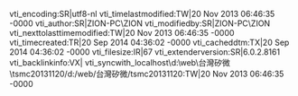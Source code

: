 vti_encoding:SR|utf8-nl
vti_timelastmodified:TW|20 Nov 2013 06:46:35 -0000
vti_author:SR|ZION-PC\\ZION
vti_modifiedby:SR|ZION-PC\\ZION
vti_nexttolasttimemodified:TW|20 Nov 2013 06:46:35 -0000
vti_timecreated:TR|20 Sep 2014 04:36:02 -0000
vti_cacheddtm:TX|20 Sep 2014 04:36:02 -0000
vti_filesize:IR|67
vti_extenderversion:SR|6.0.2.8161
vti_backlinkinfo:VX|
vti_syncwith_localhost\\d\:\\web\\台灣矽微\\tsmc20131120/d\:/web/台灣矽微/tsmc20131120:TW|20 Nov 2013 06:46:35 -0000
